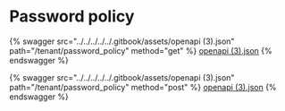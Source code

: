 # Password policy

{% swagger src="../../../../../.gitbook/assets/openapi (3).json" path="/tenant/password_policy" method="get" %}
[openapi (3).json](<../../../../../.gitbook/assets/openapi (3).json>)
{% endswagger %}

{% swagger src="../../../../../.gitbook/assets/openapi (3).json" path="/tenant/password_policy" method="post" %}
[openapi (3).json](<../../../../../.gitbook/assets/openapi (3).json>)
{% endswagger %}
